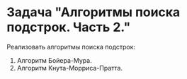 # Задача "Алгоритмы поиска подстрок. Часть 2."

Реализовать алгоритмы поиска подстрок:
1. Алгоритм Бойера-Мура.
2. Алгоритм Кнута-Морриса-Пратта.